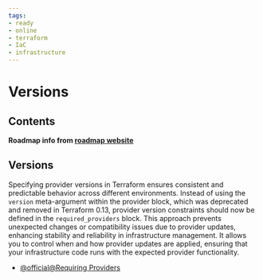 ```yaml
---
tags:
- ready
- online
- terraform
- IaC
- infrastructure
---
```


# Versions

## Contents

__Roadmap info from [roadmap website](https://roadmap.sh/terraform/versions@bnQ2YLHd7E-vRxX3PnUEX)__

## Versions

Specifying provider versions in Terraform ensures consistent and predictable behavior across different environments. Instead of using the `version` meta-argument within the provider block, which was deprecated and removed in Terraform 0.13, provider version constraints should now be defined in the `required_providers` block. This approach prevents unexpected changes or compatibility issues due to provider updates, enhancing stability and reliability in infrastructure management. It allows you to control when and how provider updates are applied, ensuring that your infrastructure code runs with the expected provider functionality.

* [@official@Requiring Providers](https://developer.hashicorp.com/terraform/language/providers/requirements#requiring-providers)
